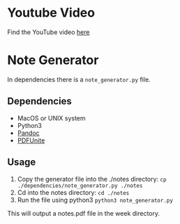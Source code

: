 # Youtube Video
Find the YouTube video [here](https://www.youtube.com/watch?v=4vU4aEFmTSo)

# Note Generator
In dependencies there is a `note_generator.py` file.

## Dependencies
- MacOS or UNIX system
- Python3
- [Pandoc](https://www.pandoc.org/)
- [PDFUnite](https://poppler.freedesktop.org/)

## Usage
1. Copy the generator file into the ./notes directory: `cp ./dependencies/note_generator.py ./notes`
2. Cd into the notes directory: `cd ./notes`
3. Run the file using python3 `python3 note_generator.py`

This will output a notes.pdf file in the week directory.
